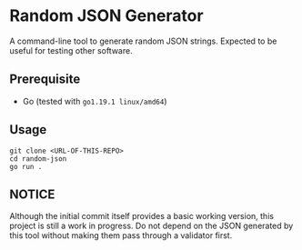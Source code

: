 # Random JSON Generator

A command-line tool to generate random JSON strings. Expected to be useful for
testing other software.

## Prerequisite

- Go (tested with `go1.19.1 linux/amd64`)

## Usage

```
git clone <URL-OF-THIS-REPO>
cd random-json
go run .
```

## NOTICE

Although the initial commit itself provides a basic working version, this
project is still a work in progress. Do not depend on the JSON generated by
this tool without making them pass through a validator first.
